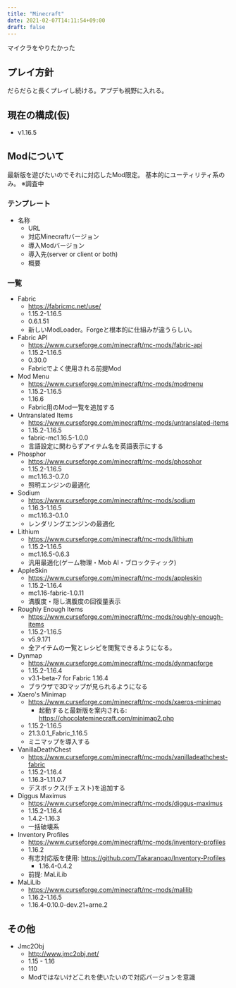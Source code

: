 ```yaml
---
title: "Minecraft"
date: 2021-02-07T14:11:54+09:00
draft: false
---
```


マイクラをやりたかった

## プレイ方針
だらだらと長くプレイし続ける。アプデも視野に入れる。

## 現在の構成(仮)
* v1.16.5

## Modについて
最新版を遊びたいのでそれに対応したMod限定。
基本的にユーティリティ系のみ。
※調査中

### テンプレート
* 名称
  * URL
  * 対応Minecraftバージョン
  * 導入Modバージョン
  * 導入先(server or client or both)
  * 概要

### 一覧
* Fabric
  * https://fabricmc.net/use/
  * 1.15.2-1.16.5
  * 0.6.1.51
  * 新しいModLoader。Forgeと根本的に仕組みが違うらしい。
* Fabric API
  * https://www.curseforge.com/minecraft/mc-mods/fabric-api
  * 1.15.2-1.16.5
  * 0.30.0
  * Fabricでよく使用される前提Mod
* Mod Menu
  * https://www.curseforge.com/minecraft/mc-mods/modmenu
  * 1.15.2-1.16.5
  * 1.16.6
  * Fabric用のMod一覧を追加する
* Untranslated Items
  * https://www.curseforge.com/minecraft/mc-mods/untranslated-items
  * 1.15.2-1.16.5
  * fabric-mc1.16.5-1.0.0
  * 言語設定に関わらずアイテム名を英語表示にする
* Phosphor
  * https://www.curseforge.com/minecraft/mc-mods/phosphor
  * 1.15.2-1.16.5
  * mc1.16.3-0.7.0
  * 照明エンジンの最適化
* Sodium
  * https://www.curseforge.com/minecraft/mc-mods/sodium
  * 1.16.3-1.16.5
  * mc1.16.3-0.1.0
  * レンダリングエンジンの最適化
* Lithium
  * https://www.curseforge.com/minecraft/mc-mods/lithium
  * 1.15.2-1.16.5
  * mc1.16.5-0.6.3
  * 汎用最適化(ゲーム物理・Mob AI・ブロックティック)
* AppleSkin
  * https://www.curseforge.com/minecraft/mc-mods/appleskin
  * 1.15.2-1.16.4
  * mc1.16-fabric-1.0.11
  * 満腹度・隠し満腹度の回復量表示
* Roughly Enough Items
  * https://www.curseforge.com/minecraft/mc-mods/roughly-enough-items
  * 1.15.2-1.16.5
  * v5.9.171
  * 全アイテムの一覧とレシピを閲覧できるようになる。
* Dynmap
  * https://www.curseforge.com/minecraft/mc-mods/dynmapforge
  * 1.15.2-1.16.4
  * v3.1-beta-7 for Fabric 1.16.4
  * ブラウザで3Dマップが見られるようになる
* Xaero's Minimap
  * https://www.curseforge.com/minecraft/mc-mods/xaeros-minimap
    * 起動すると最新版を案内される: https://chocolateminecraft.com/minimap2.php
  * 1.15.2-1.16.5
  * 21.3.0.1_Fabric_1.16.5
  * ミニマップを導入する
* VanillaDeathChest
  * https://www.curseforge.com/minecraft/mc-mods/vanilladeathchest-fabric
  * 1.15.2-1.16.4
  * 1.16.3-1.11.0.7
  * デスボックス(チェスト)を追加する
* Diggus Maximus
  * https://www.curseforge.com/minecraft/mc-mods/diggus-maximus
  * 1.15.2-1.16.4
  * 1.4.2-1.16.3
  * 一括破壊系
* Inventory Profiles
  * https://www.curseforge.com/minecraft/mc-mods/inventory-profiles
  * 1.16.2
  * 有志対応版を使用: https://github.com/Takaranoao/Inventory-Profiles
    * 1.16.4-0.4.2
  * 前提: MaLiLib
* MaLiLib
  * https://www.curseforge.com/minecraft/mc-mods/malilib
  * 1.16.2-1.16.5
  * 1.16.4-0.10.0-dev.21+arne.2


## その他
* Jmc2Obj
  * http://www.jmc2obj.net/
  * 1.15 - 1.16
  * 110
  * Modではないけどこれを使いたいので対応バージョンを意識

